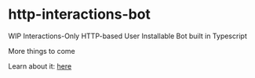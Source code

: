 # http-interactions-bot

WIP
Interactions-Only HTTP-based User Installable Bot built in Typescript

More things to come


Learn about it: [here](https://discord.com/developers/docs/interactions/receiving-and-responding#receiving-an-interaction)
